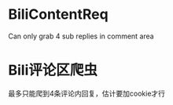 # BiliContentReq
Can only grab 4 sub replies in comment area
# Bili评论区爬虫
最多只能爬到4条评论内回复，估计要加cookie才行
